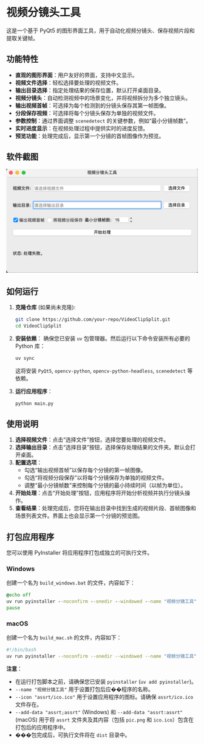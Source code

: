 # 视频分镜头工具

这是一个基于 PyQt5 的图形界面工具，用于自动化视频分镜头、保存视频片段和提取关键帧。

## 功能特性

*   **直观的图形界面**：用户友好的界面，支持中文显示。
*   **视频文件选择**：轻松选择要处理的视频文件。
*   **输出目录选择**：指定处理结果的保存位置，默认打开桌面目录。
*   **视频分镜头**：自动检测视频中的场景变化，并将视频拆分为多个独立镜头。
*   **输出视频首帧**：可选择为每个检测到的分镜头保存其第一帧图像。
*   **分段保存视频**：可选择将每个分镜头保存为单独的视频文件。
*   **参数控制**：通过界面调整 `scenedetect` 的关键参数，例如“最小分镜帧数”。
*   **实时进度显示**：在视频处理过程中提供实时的进度反馈。
*   **预览功能**：处理完成后，显示第一个分镜的首帧图像作为预览。

## 软件截图

![软件截图](assrt/pic.png)

## 如何运行

1.  **克隆仓库** (如果尚未克隆):
    ```bash
    git clone https://github.com/your-repo/VideoClipSplit.git
    cd VideoClipSplit
    ```

2.  **安装依赖**：
    确保您已安装 `uv` 包管理器。然后运行以下命令安装所有必要的 Python 库：
    ```bash
    uv sync
    ```
    这将安装 `PyQt5`, `opencv-python`, `opencv-python-headless`, `scenedetect` 等依赖。

3.  **运行应用程序**：
    ```bash
    python main.py
    ```

## 使用说明

1.  **选择视频文件**：点击“选择文件”按钮，选择您要处理的视频文件。
2.  **选择输出目录**：点击“选择目录”按钮，选择保存处理结果的文件夹。默认会打开桌面。
3.  **配置选项**：
    *   勾选“输出视频首帧”以保存每个分镜的第一帧图像。
    *   勾选“将视频分段保存”以将每个分镜保存为单独的视频文件。
    *   调整“最小分镜帧数”来控制每个分镜的最小持续时间（以帧为单位）。
4.  **开始处理**：点击“开始处理”按钮，应用程序将开始分析视频并执行分镜头操作。
5.  **查看结果**：处理完成后，您将在输出目录中找到生成的视频片段、首帧图像和场景列表文件。界面上也会显示第一个分镜的预览图。

## 打包应用程序

您可以使用 PyInstaller 将应用程序打包成独立的可执行文件。

### Windows

创建一个名为 `build_windows.bat` 的文件，内容如下：

```bat
@echo off
uv run pyinstaller --noconfirm --onedir --windowed --name "视频分镜工具" --icon "assrt/ico.ico" --add-data "assrt;assrt" main.py
pause
```

### macOS

创建一个名为 `build_mac.sh` 的文件，内容如下：

```bash
#!/bin/bash
uv run pyinstaller --noconfirm --onedir --windowed --name "视频分镜工具" --icon "assrt/ico.ico" --add-data "assrt:assrt" main.py
```

**注意**：
*   在运行打包脚本之前，请确保您已安装 `pyinstaller` (`uv add pyinstaller`)。
*   `--name "视频分镜工具"` 用于设置打包后应��程序的名称。
*   `--icon "assrt/ico.ico"` 用于设置应用程序的图标。请确保 `assrt/ico.ico` 文件存在。
*   `--add-data "assrt;assrt"` (Windows) 和 `--add-data "assrt:assrt"` (macOS) 用于将 `assrt` 文件夹及其内容（包括 `pic.png` 和 `ico.ico`）包含在打包后的应用程序中。
*   ���包完成后，可执行文件将在 `dist` 目录中。